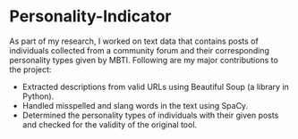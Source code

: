 # Personality-Indicator

As part of my research, I worked on text data that contains posts of individuals collected from a community forum and their corresponding personality types given by MBTI. Following are my major contributions to the project:

 - Extracted descriptions from valid URLs using Beautiful Soup (a library in Python).
 - Handled misspelled and slang words in the text using SpaCy.
 - Determined the personality types of individuals with their given posts and checked for the validity of the original tool.

